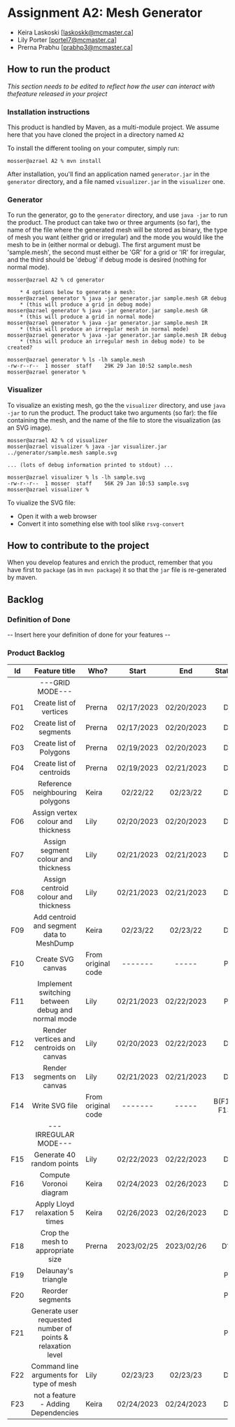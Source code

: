 # Assignment A2: Mesh Generator

  - Keira Laskoski [laskoskk@mcmaster.ca]
  - Lily Porter [portel7@mcmaster.ca]
  - Prerna Prabhu [prabhp3@mcmaster.ca]

## How to run the product

_This section needs to be edited to reflect how the user can interact with thefeature released in your project_

### Installation instructions

This product is handled by Maven, as a multi-module project. We assume here that you have cloned the project in a directory named `A2`

To install the different tooling on your computer, simply run:

```
mosser@azrael A2 % mvn install
```

After installation, you'll find an application named `generator.jar` in the `generator` directory, and a file named `visualizer.jar` in the `visualizer` one. 

### Generator

To run the generator, go to the `generator` directory, and use `java -jar` to run the product. The product can take two or three arguments (so far), the name of the file where the generated mesh will be stored as binary, the type of mesh you want (either grid or irregular) and the mode you would like the mesh to be in (either normal or debug). The first argument must be 'sample.mesh', the second must either be 'GR' for a grid or 'IR' for irregular, and the third should be 'debug' if debug mode is desired (nothing for normal mode).

```
mosser@azrael A2 % cd generator

	* 4 options below to generate a mesh:
mosser@azrael generator % java -jar generator.jar sample.mesh GR debug
	* (this will produce a grid in debug mode)
mosser@azrael generator % java -jar generator.jar sample.mesh GR
	* (this will produce a grid in normal mode)
mosser@azrael generator % java -jar generator.jar sample.mesh IR
	* (this will produce an irregular mesh in normal mode)
mosser@azrael generator % java -jar generator.jar sample.mesh IR debug
	* (this will produce an irregular mesh in debug mode) to be created?

mosser@azrael generator % ls -lh sample.mesh
-rw-r--r--  1 mosser  staff    29K 29 Jan 10:52 sample.mesh
mosser@azrael generator % 
```

### Visualizer

To visualize an existing mesh, go the the `visualizer` directory, and use `java -jar` to run the product. The product take two arguments (so far): the file containing the mesh, and the name of the file to store the visualization (as an SVG image).

```
mosser@azrael A2 % cd visualizer 
mosser@azrael visualizer % java -jar visualizer.jar ../generator/sample.mesh sample.svg

... (lots of debug information printed to stdout) ...

mosser@azrael visualizer % ls -lh sample.svg
-rw-r--r--  1 mosser  staff    56K 29 Jan 10:53 sample.svg
mosser@azrael visualizer %
```
To viualize the SVG file:

  - Open it with a web browser
  - Convert it into something else with tool slike `rsvg-convert`

## How to contribute to the project

When you develop features and enrich the product, remember that you have first to `package` (as in `mvn package`) it so that the `jar` file is re-generated by maven.

## Backlog

### Definition of Done

-- Insert here your definition of done for your features --

### Product Backlog

| Id  | Feature title | Who? | Start | End | Status |
| :-: |:-:            |---   | :-:   | :-: | :-:    |
| |---GRID MODE---| | | | | |
| F01 | Create list of vertices | Prerna |02/17/2023|02/20/2023|D|
| F02 | Create list of segments | Prerna |02/17/2023|02/20/2023|D|
| F03 | Create list of Polygons | Prerna |02/19/2023|02/20/2023|D|
| F04 | Create list of centroids | Prerna |02/19/2023|02/21/2023|D|
| F05 | Reference neighbouring polygons | Keira |02/22/22|02/23/22|D|
| F06 | Assign vertex colour and thickness | Lily |02/20/2023|02/20/2023|D|
| F07 | Assign segment colour and thickness | Lily |02/21/2023|02/21/2023|D|
| F08 | Assign centroid colour and thickness | Lily |02/21/2023|02/21/2023|D|
| F09 | Add centroid and segment data to MeshDump | Keira |02/23/22|02/23/22|D|
| F10 |Create SVG canvas| From original code |-------|-----|P|
| F11 |Implement switching between debug and normal mode| Lily |02/21/2023|02/22/2023|P|
| F12 |Render vertices and centroids on canvas|Lily|02/20/2023|02/22/2023|D|
| F13 |Render segments on canvas|Lily|02/21/2023|02/21/2023|D|
| F14 |Write SVG file|From original code|-------|-----|B(F10-F13)|
| |---IRREGULAR MODE---| | | | |
| F15 |Generate 40 random points| Lily |02/22/2023|02/22/2023|D|
| F16 |Compute Voronoi diagram| Keira|02/24/2023 | 02/26/2023|D|
| F17 |Apply Lloyd relaxation 5 times|Keira |02/26/2023 | 02/26/2023|D|
| F18 |Crop the mesh to appropriate size| Prerna | 2023/02/25 | 2023/02/26 |D?|
| F19 |Delaunay's triangle| | | |P|
| F20 |Reorder segments| | | |P|
| F21 |Generate user requested number of points & relaxation level| | | |P|
| F22 |Command line arguments for type of mesh|Lily |02/23/23|02/23/23 |D|
| F23 | not a feature - Adding Dependencies |Keira | 02/24/2023|02/24/2023 | D|
